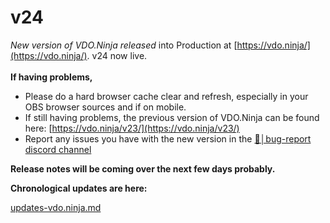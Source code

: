 # v24

_New version of VDO.Ninja released_ into Production at [https://vdo.ninja/](https://vdo.ninja/). v24 now live.\
\
**If having problems,**

* Please do a hard browser cache clear and refresh, especially in your OBS browser sources and if on mobile.
* If still having problems, the previous version of VDO.Ninja can be found here: [https://vdo.ninja/v23/](https://vdo.ninja/v23/)
* Report any issues you have with the new version in the ⁠[🐞│bug-report discord channel](https://discord.gg/qWDshMsTar)

**Release notes will be coming over the next few days probably.**

**Chronological updates are here:**

[updates-vdo.ninja.md](../updates/updates-vdo.ninja.md "mention")
